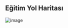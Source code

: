 ## Eğitim Yol Haritası

![image](https://github.com/KardelRuveyda/dotnet-yuzuncuyil-egitim-notlari/assets/33912144/a7f0747e-99ad-41b7-9232-8022073f8ade)
